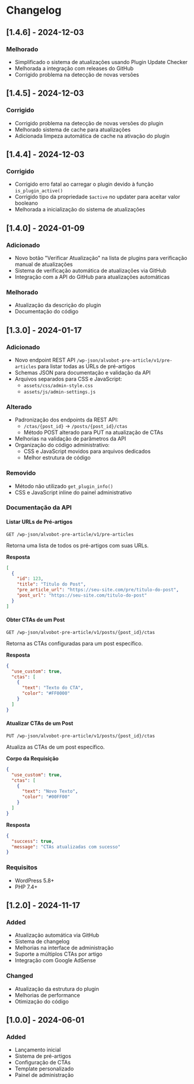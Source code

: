 # Changelog

## [1.4.6] - 2024-12-03

### Melhorado
- Simplificado o sistema de atualizações usando Plugin Update Checker
- Melhorada a integração com releases do GitHub
- Corrigido problema na detecção de novas versões

## [1.4.5] - 2024-12-03

### Corrigido
- Corrigido problema na detecção de novas versões do plugin
- Melhorado sistema de cache para atualizações
- Adicionada limpeza automática de cache na ativação do plugin

## [1.4.4] - 2024-12-03

### Corrigido
- Corrigido erro fatal ao carregar o plugin devido à função `is_plugin_active()`
- Corrigido tipo da propriedade `$active` no updater para aceitar valor booleano
- Melhorada a inicialização do sistema de atualizações

## [1.4.0] - 2024-01-09

### Adicionado
- Novo botão "Verificar Atualização" na lista de plugins para verificação manual de atualizações
- Sistema de verificação automática de atualizações via GitHub
- Integração com a API do GitHub para atualizações automáticas

### Melhorado
- Atualização da descrição do plugin
- Documentação do código

## [1.3.0] - 2024-01-17

### Adicionado
- Novo endpoint REST API `/wp-json/alvobot-pre-article/v1/pre-articles` para listar todas as URLs de pré-artigos
- Schemas JSON para documentação e validação da API
- Arquivos separados para CSS e JavaScript:
  - `assets/css/admin-style.css`
  - `assets/js/admin-settings.js`

### Alterado
- Padronização dos endpoints da REST API:
  - `/ctas/{post_id}` → `/posts/{post_id}/ctas`
  - Método POST alterado para PUT na atualização de CTAs
- Melhorias na validação de parâmetros da API
- Organização do código administrativo:
  - CSS e JavaScript movidos para arquivos dedicados
  - Melhor estrutura de código

### Removido
- Método não utilizado `get_plugin_info()`
- CSS e JavaScript inline do painel administrativo

### Documentação da API

#### Listar URLs de Pré-artigos
```http
GET /wp-json/alvobot-pre-article/v1/pre-articles
```
Retorna uma lista de todos os pré-artigos com suas URLs.

**Resposta**
```json
[
  {
    "id": 123,
    "title": "Título do Post",
    "pre_article_url": "https://seu-site.com/pre/titulo-do-post",
    "post_url": "https://seu-site.com/titulo-do-post"
  }
]
```

#### Obter CTAs de um Post
```http
GET /wp-json/alvobot-pre-article/v1/posts/{post_id}/ctas
```
Retorna as CTAs configuradas para um post específico.

**Resposta**
```json
{
  "use_custom": true,
  "ctas": [
    {
      "text": "Texto do CTA",
      "color": "#FF0000"
    }
  ]
}
```

#### Atualizar CTAs de um Post
```http
PUT /wp-json/alvobot-pre-article/v1/posts/{post_id}/ctas
```
Atualiza as CTAs de um post específico.

**Corpo da Requisição**
```json
{
  "use_custom": true,
  "ctas": [
    {
      "text": "Novo Texto",
      "color": "#00FF00"
    }
  ]
}
```

**Resposta**
```json
{
  "success": true,
  "message": "CTAs atualizadas com sucesso"
}
```

### Requisitos
- WordPress 5.8+
- PHP 7.4+

## [1.2.0] - 2024-11-17
### Added
- Atualização automática via GitHub
- Sistema de changelog
- Melhorias na interface de administração
- Suporte a múltiplos CTAs por artigo
- Integração com Google AdSense

### Changed
- Atualização da estrutura do plugin
- Melhorias de performance
- Otimização do código

## [1.0.0] - 2024-06-01
### Added
- Lançamento inicial
- Sistema de pré-artigos
- Configuração de CTAs
- Template personalizado
- Painel de administração
